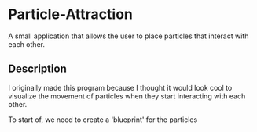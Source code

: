 # Particle-Attraction
A small application that allows the user to place particles that interact with each other. 

## Description
I originally made this program because I thought it would look cool to visualize the movement of particles when they start interacting with each other.

To start of, we need to create a 'blueprint' for the particles

